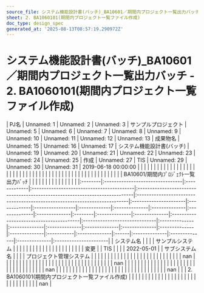 ```yaml
---
source_file: システム機能設計書(バッチ)_BA10601／期間内プロジェクト一覧出力バッチ.xlsx
sheet: 2. BA1060101(期間内プロジェクト一覧ファイル作成)
doc_type: design_spec
generated_at: '2025-08-13T08:57:19.290972Z'
---
```


# システム機能設計書(バッチ)_BA10601／期間内プロジェクト一覧出力バッチ - 2. BA1060101(期間内プロジェクト一覧ファイル作成)

| PJ名     | Unnamed: 1                      | Unnamed: 2   | Unnamed: 3                                | サンプルプロジェクト                                                                  | Unnamed: 5                                                                | Unnamed: 6            | Unnamed: 7   | Unnamed: 8       | Unnamed: 9   | Unnamed: 10   | Unnamed: 11   | Unnamed: 12   | Unnamed: 13   | 成果物名    | Unnamed: 15   | Unnamed: 16   | Unnamed: 17                             | システム機能設計書(バッチ)                | Unnamed: 19   | Unnamed: 20   | Unnamed: 21   | Unnamed: 22   | Unnamed: 23   | Unnamed: 24   | Unnamed: 25   | 作成         | Unnamed: 27   | TIS   | Unnamed: 29   | Unnamed: 30   | Unnamed: 31   | 2019-06-18 00:00:00   |
|         |                                 |              |                                           |                                                                             |                                                                           |                       |              |                  |              |               |               |               |               |         |               |               |                                         |                               |               |               |               |               |               |               |               |            |               |       |               |               |               |                       |
|         |                                 |              |                                           |                                                                             |                                                                           |                       |              |                  |              |               |               |               |               |         |               |               |                                         | BA10601/期間内ﾌﾟﾛｼﾞｪｸﾄ一覧出力ﾊﾞｯﾁ   |               |               |               |               |               |               |               |            |               |       |               |               |               |                       |
|:--------|:--------------------------------|:-------------|:------------------------------------------|:----------------------------------------------------------------------------|:--------------------------------------------------------------------------|:----------------------|:-------------|:-----------------|:-------------|:--------------|:--------------|:--------------|:--------------|:--------|:--------------|:--------------|:----------------------------------------|:------------------------------|:--------------|:--------------|:--------------|:--------------|:--------------|:--------------|:--------------|:-----------|:--------------|:------|:--------------|:--------------|:--------------|:----------------------|
| システム名   |                                 |              |                                           | サンプルシステム                                                                    |                                                                           |                       |              |                  |              |               |               |               |               |         |               |               |                                         |                               |               |               |               |               |               |               |               | 変更         |               | TIS   |               |               |               | 2022-05-01            |
| サブシステム名 |                                 |              |                                           | プロジェクト管理システム                                                                |                                                                           |                       |              |                  |              |               |               |               |               |         |               |               |                                         |                               |               |               |               |               |               |               |               |            |               |       |               |               |               | nan                   |
|         |                                 |              |                                           |                                                                             |                                                                           |                       |              |                  |              |               |               |               |               |         |               |               |                                         |                               |               |               |               |               |               |               |               |            |               |       |               |               |               | nan                   |
|         |                                 |              |                                           |                                                                             |                                                                           |                       |              |                  |              |               |               |               |               |         |               |               |                                         |                               |               |               |               |               |               |               |               |            |               |       |               |               |               | nan                   |
|         |                                 |              |                                           |                                                                             |                                                                           |                       |              |                  |              |               |               |               |               |         |               |               |                                         |                               |               |               |               |               |               |               |               |            |               |       |               |               |               | nan                   |
|         | 2. BA1060101(期間内プロジェクト一覧ファイル作成) |              |                                           |                                                                             |                                                                           |                       |              |                  |              |               |               |               |               |         |               |               |                                         |                               |               |               |               |               |               |               |               |            |               |       |               |               |               | nan                   |

